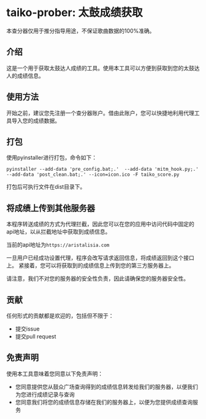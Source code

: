 # taiko-prober: 太鼓成绩获取
本查分器仅用于推分指导用途，不保证歌曲数据的100%准确。

## 介绍
这是一个用于获取太鼓达人成绩的工具。使用本工具可以方便到获取到您的太鼓达人的成绩信息。

## 使用方法
开始之前，建议您先注册一个查分器账户。借由此账户，您可以快捷地利用代理工具导入您的成绩数据。

## 打包
使用pyinstaller进行打包，命令如下：
```shell
pyinstaller --add-data 'pre_config.bat;.'  --add-data 'mitm_hook.py;.' --add-data 'post_clean.bat;.' --icon=icon.ico -F taiko_score.py
```
打包后可执行文件在dist目录下。

## 将成绩上传到其他服务器
本程序转送成绩的方式为代理拦截，因此您可以在您的应用中访问代码中固定的api地址，以从拦截地址中获取到成绩信息。

当前的api地址为`https://aristalisia.com`

一旦用户已经成功设置代理，程序会改写请求返回信息，将成绩返回到这个接口上。 紧接着，您可以将获取到的成绩信息上传到您的第三方服务器上。

请注意，我们不对您的服务器的安全性负责，因此请确保您的服务器安全性。

## 贡献
任何形式的贡献都是欢迎的，包括但不限于：
- 提交issue
- 提交pull request

## 免责声明
使用本工具意味着您同意以下免责声明：
- 您同意提供您从鼓众广场查询得到的成绩信息转发给我们的服务器，以便我们为您进行成绩记录与查询
- 您同意我们将您的成绩信息存储在我们的服务器上，以便为您提供成绩查询服务

